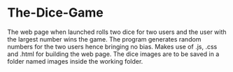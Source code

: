 # The-Dice-Game
The web page when launched rolls two dice for two users and the user with the largest number wins the game. The program generates random numbers for the two users hence bringing no bias. Makes use of .js, .css and  .html for building the web page. The dice images are to be saved in a folder named images inside the working folder.

